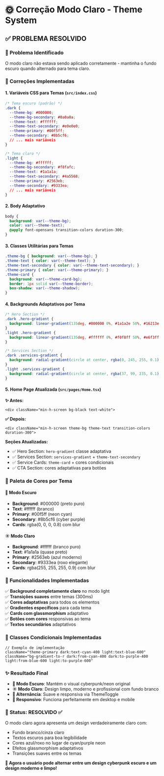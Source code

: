 # 🌞 Correção Modo Claro - Theme System

## ✅ PROBLEMA RESOLVIDO

### 🐛 **Problema Identificado**
O modo claro não estava sendo aplicado corretamente - mantinha o fundo escuro quando alternado para tema claro.

### 🔧 **Correções Implementadas**

#### 1. **Variáveis CSS para Temas** (`src/index.css`)
```css
/* Tema escuro (padrão) */
.dark {
  --theme-bg: #000000;
  --theme-bg-secondary: #0a0a0a;
  --theme-text: #ffffff;
  --theme-text-secondary: #e0e0e0;
  --theme-primary: #00f5ff;
  --theme-secondary: #8b5cf6;
  // ... mais variáveis
}

/* Tema claro */
.light {
  --theme-bg: #ffffff;
  --theme-bg-secondary: #f8fafc;
  --theme-text: #1a1a1a;
  --theme-text-secondary: #4a5568;
  --theme-primary: #2563eb;
  --theme-secondary: #9333ea;
  // ... mais variáveis
}
```

#### 2. **Body Adaptativo**
```css
body {
  background: var(--theme-bg);
  color: var(--theme-text);
  @apply font-opensans transition-colors duration-300;
}
```

#### 3. **Classes Utilitárias para Temas**
```css
.theme-bg { background: var(--theme-bg); }
.theme-text { color: var(--theme-text); }
.theme-text-secondary { color: var(--theme-text-secondary); }
.theme-primary { color: var(--theme-primary); }
.theme-card { 
  background: var(--theme-card-bg);
  border: 1px solid var(--theme-border);
  box-shadow: var(--theme-shadow);
}
```

#### 4. **Backgrounds Adaptativos por Tema**
```css
/* Hero Section */
.dark .hero-gradient {
  background: linear-gradient(135deg, #000000 0%, #1a1a2e 50%, #16213e 100%);
}
.light .hero-gradient {
  background: linear-gradient(135deg, #ffffff 0%, #f0f8ff 50%, #e6f3ff 100%);
}

/* Services Section */
.dark .services-gradient {
  background: radial-gradient(circle at center, rgba(0, 245, 255, 0.1) 0%, rgba(0, 0, 0, 0.9) 70%);
}
.light .services-gradient {
  background: radial-gradient(circle at center, rgba(37, 99, 235, 0.1) 0%, rgba(248, 250, 252, 0.9) 70%);
}
```

#### 5. **Home Page Atualizada** (`src/pages/Home.tsx`)

**✨ Antes:**
```tsx
<div className="min-h-screen bg-black text-white">
```

**✅ Depois:**
```tsx
<div className="min-h-screen theme-bg theme-text transition-colors duration-300">
```

**Seções Atualizadas:**
- ✅ Hero Section: `hero-gradient` classe adaptativa
- ✅ Services Section: `services-gradient` + `theme-text-secondary`
- ✅ Service Cards: `theme-card` + cores condicionais
- ✅ CTA Section: cores adaptativas para botões

### 🎨 **Paleta de Cores por Tema**

#### 🌙 **Modo Escuro**
- **Background**: #000000 (preto puro)
- **Text**: #ffffff (branco)
- **Primary**: #00f5ff (neon cyan)
- **Secondary**: #8b5cf6 (cyber purple)
- **Cards**: rgba(0, 0, 0, 0.8) com blur

#### ☀️ **Modo Claro**
- **Background**: #ffffff (branco puro)
- **Text**: #1a1a1a (quase preto)
- **Primary**: #2563eb (azul moderno)
- **Secondary**: #9333ea (roxo elegante)
- **Cards**: rgba(255, 255, 255, 0.9) com blur

### 🚀 **Funcionalidades Implementadas**

✅ **Background completamente claro** no modo light  
✅ **Transições suaves** entre temas (300ms)  
✅ **Cores adaptativas** para todos os elementos  
✅ **Gradientes específicos** para cada tema  
✅ **Cards com glassmorphism** adaptativo  
✅ **Botões com cores** responsivas ao tema  
✅ **Textos secundários** adaptativos  

### 🔄 **Classes Condicionais Implementadas**

```tsx
// Exemplo de implementação
className="theme-primary dark:text-cyan-400 light:text-blue-600"
className="bg-gradient-to-r dark:from-cyan-400 dark:to-purple-400 light:from-blue-600 light:to-purple-600"
```

### ✨ **Resultado Final**

- **🌙 Modo Escuro**: Mantém o visual cyberpunk/neon original
- **☀️ Modo Claro**: Design limpo, moderno e profissional com fundo branco
- **🔄 Alternância**: Suave e responsiva via ThemeToggle
- **📱 Responsivo**: Funciona perfeitamente em desktop e mobile

### 🎯 **Status: RESOLVIDO ✅**

O modo claro agora apresenta um design verdadeiramente claro com:
- Fundo branco/cinza claro
- Textos escuros para boa legibilidade
- Cores azul/roxo no lugar de cyan/purple neon
- Efeitos glassmorphism adaptativos
- Transições suaves entre os temas

**🌈 Agora o usuário pode alternar entre um design cyberpunk escuro e um design moderno e limpo!**
